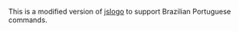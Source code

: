 This is a modified version of <a href = https://github.com/inexorabletash/jslogo> jslogo</a> to support Brazilian Portuguese commands. 
